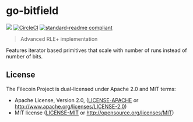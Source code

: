 # go-bitfield

[![](https://img.shields.io/badge/made%20by-Protocol%20Labs-blue.svg?style=flat-square)](http://ipn.io)
[![CircleCI](https://circleci.com/gh/chenjianmei111/go-bitfield.svg?style=svg)](https://circleci.com/gh/chenjianmei111/go-bitfield)
[![standard-readme compliant](https://img.shields.io/badge/standard--readme-OK-green.svg?style=flat-square)](https://github.com/RichardLitt/standard-readme)

> Advanced RLE+ implementation

Features iterator based primitives that scale with number of runs instead of number of bits.

## License

The Filecoin Project is dual-licensed under Apache 2.0 and MIT terms:

- Apache License, Version 2.0, ([LICENSE-APACHE](https://github.com/chenjianmei111/go-bitfield/blob/master/LICENSE-APACHE) or http://www.apache.org/licenses/LICENSE-2.0)
- MIT license ([LICENSE-MIT](https://github.com/chenjianmei111/go-bitfield/blob/master/LICENSE-MIT) or http://opensource.org/licenses/MIT)
